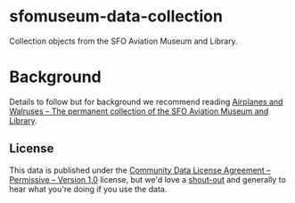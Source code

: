 # sfomuseum-data-collection

Collection objects from the SFO Aviation Museum and Library.

# Background

Details to follow but for background we recommend reading [Airplanes and Walruses – The permanent collection of the SFO Aviation Museum and Library](https://millsfield.sfomuseum.org/blog/2020/03/25/collection/).

## License

This data is published under the [Community Data License Agreement – Permissive – Version 1.0](LICENSE) license, but we'd love a [shout-out](https://twitter.com/flysfo) and generally to hear what you're doing if you use the data.

